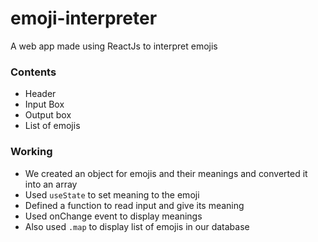 # emoji-interpreter
A web app made using ReactJs to interpret emojis
### Contents
* Header
* Input Box
* Output box
* List of emojis
### Working
* We created an object for emojis and their meanings and converted it into an array
* Used `useState` to set meaning to the emoji
* Defined a function to read input and give its meaning
* Used onChange event to display meanings
* Also used `.map` to display list of emojis in our database


